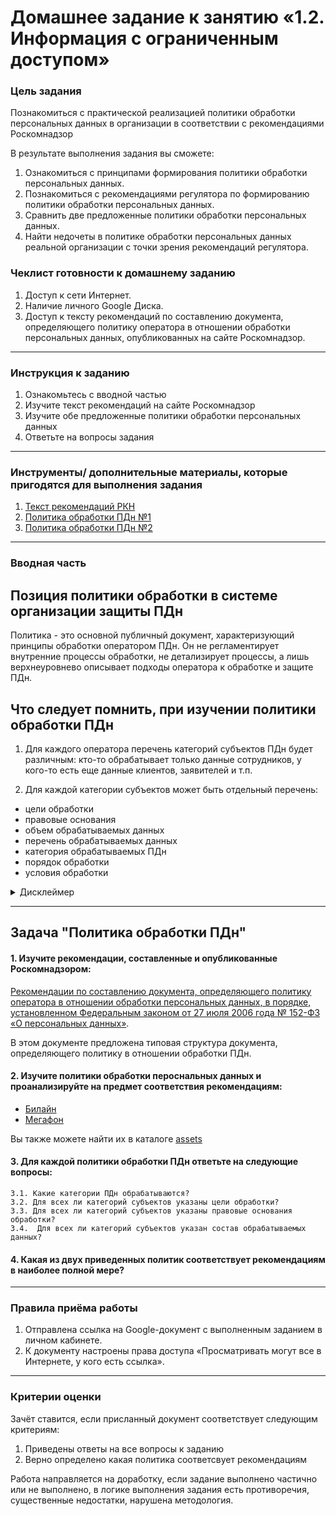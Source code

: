 # Домашнее задание к занятию «1.2. Информация с ограниченным доступом»

### Цель задания

Познакомиться с практической реализацией политики обработки персональных данных в организации в соответствии с рекомендациями Роскомнадзор 

В результате выполнения задания вы сможете:

1. Ознакомиться с принципами формирования политики обработки персональных данных.
2. Познакомиться с рекомендациями регулятора по формированию политики обработки персональных данных.
3. Сравнить две предложенные политики обработки персональных данных.
4. Найти недочеты в политике обработки персональных данных реальной организации с точки зрения рекомендаций регулятора.

### Чеклист готовности к домашнему заданию

1. Доступ к сети Интернет.
2. Наличие личного Google Диска.
3. Доступ к тексту рекомендаций по составлению документа, определяющего политику оператора в отношении обработки персональных данных, опубликованных на сайте Роскомнадзор.

------

### Инструкция к заданию

1. Ознакомьтесь с вводной частью
2. Изучите текст рекомендаций на сайте Роскомнадзор
3. Изучите обе предложенные политики обработки персональных данных
4. Ответьте на вопросы задания


------

### Инструменты/ дополнительные материалы, которые пригодятся для выполнения задания

1. [Текст рекомендаций РКН](https://rkn.gov.ru/personal-data/p908/)
1. [Политика обработки ПДн №1](assets/beeline.pdf)
1. [Политика обработки ПДн №2](assets/megafon.pdf)


------

### Вводная часть

## Позиция политики обработки в системе организации защиты ПДн
Политика - это основной публичный документ, характеризующий принципы обработки оператором ПДн. Он не регламентирует внутренние процессы обработки, не детализирует процессы, а лишь верхнеуровнево описывает подходы оператора к обработке и защите ПДн.  

## Что следует помнить, при изучении политики обработки ПДн

1. Для каждого оператора перечень категорий субъектов ПДн будет различным: кто-то обрабатывает только данные сотрудников, у кого-то есть еще данные клиентов, заявителей и т.п.

2. Для каждой категории субъектов может быть отдельный перечень:
- цели обработки
- правовые основания
- объем обрабатываемых данных
- перечень обрабатываемых данных
- категория обрабатываемых ПДн
- порядок обработки
- условия обработки

<details>
<summary>Дисклеймер</summary>

* Политики обработки персональных данных приведены здесь исключительно в учебных целях. Они могут быть не актальной версии и на сайтах организаций опубликованы более свежие версии( не следует к ним обращаться в рамках задания, используйте предложенные версии). 

* В рамках задания  мы с Вами изучаем только один документ из многочисленного количества документов, регламентирующих защиты ПДн в организации, а следовательно, никоим образом не сможем охарактеризовать защиту персональных данных в организации в целом.

* Опубликованные рекомендации не являются обязательными для исполнения.
</details>


------

## Задача "Политика обработки ПДн"

#### 1. Изучите рекомендации, составленные и опубликованные Роскомнадзором:
[Рекомендации по составлению документа, определяющего политику оператора в отношении обработки персональных данных, в порядке, установленном Федеральным законом от 27 июля 2006 года № 152-ФЗ «О персональных данных»](https://rkn.gov.ru/personal-data/p908/).

В этом документе предложена типовая структура документа, определяющего политику в отношении обработки ПДн. 


#### 2. Изучите политики обработки пероснальных данных и проанализируйте на предмет соответствия рекомендациям:
 * [Билайн](assets/beeline.pdf)
 * [Мегафон](assets/megafon.pdf)
  
  Вы также можете найти их в каталоге [assets](assets)


#### 3. Для **каждой** политики обработки ПДн ответьте на следующие вопросы:

    3.1. Какие категории ПДн обрабатываются?
    3.2. Для всех ли категорий субъектов указаны цели обработки?
    3.3. Для всех ли категорий субъектов указаны правовые основания обработки?
    3.4.  Для всех ли категорий субъектов указан состав обрабатываемых данных?

#### 4.  Какая из двух приведенных политик соответствует рекомендациям в наиболее полной мере?

------

### Правила приёма работы

1. Отправлена ссылка на Google-документ с выполненным заданием в личном кабинете.
2. К документу настроены права доступа «Просматривать могут все в Интернете, у кого есть ссылка».

------

### Критерии оценки

Зачёт ставится, если присланный документ соответствует следующим критериям:

1. Приведены ответы на все вопросы к заданию
2. Верно определено какая политика соответсвует рекомендациям

Работа направляется на доработку, если задание выполнено частично или не выполнено, в логике выполнения задания есть противоречия, существенные недостатки, нарушена методология.
